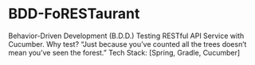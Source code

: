 # BDD-FoRESTaurant
Behavior-Driven Development (B.D.D.) Testing RESTful API Service with Cucumber. Why test? “Just because you’ve counted all the trees doesn’t mean you’ve seen the forest.” Tech Stack: [Spring, Gradle, Cucumber]
